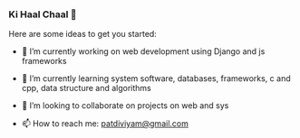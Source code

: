 ### Ki Haal Chaal 👋



Here are some ideas to get you started:

- 🔭 I’m currently working on web development using Django and js frameworks
- 🌱 I’m currently learning system software, databases, frameworks, c and cpp, data structure and algorithms 
- 👯 I’m looking to collaborate on projects on web and sys

- 📫 How to reach me: patdiviyam@gmail.com

